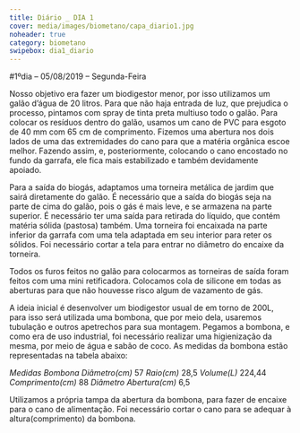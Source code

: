 ```yaml
---
title: Diário _ DIA 1
cover: media/images/biometano/capa_diario1.jpg
noheader: true
category: biometano
swipebox: dia1_diario
---
```


#1ºdia – 05/08/2019 – Segunda-Feira 
  
Nosso objetivo era fazer um biodigestor menor, por isso utilizamos um galão d’água de 20 litros. Para que não haja entrada de luz, que prejudica o processo, pintamos com spray de tinta preta multiuso todo o galão. 
Para colocar os resíduos dentro do galão, usamos um cano de PVC para esgoto de 40 mm com 65 cm de comprimento. Fizemos uma abertura nos dois lados de uma das extremidades do cano para que a matéria orgânica escoe melhor. Fazendo assim, e, posteriormente, colocando o cano encostado no fundo da garrafa, ele fica mais estabilizado e também devidamente apoiado. 
  
Para a saída do biogás, adaptamos uma torneira metálica de jardim que sairá diretamente do galão. É necessário que a saída do biogás seja na parte de cima do galão, pois o gás é mais leve, e se armazena na parte superior. 
É necessário ter uma saída para retirada do líquido, que contém matéria sólida (pastosa) também. Uma torneira foi encaixada na parte inferior da garrafa com uma tela adaptada em seu interior para reter os sólidos. Foi necessário cortar a tela para entrar no diâmetro do encaixe da torneira. 
  
Todos os furos feitos no galão para colocarmos as torneiras de saída foram feitos com uma mini retificadora. Colocamos cola de silicone em todas as aberturas para que não houvesse risco algum de vazamento de gás.
  
A ideia inicial é desenvolver um biodigestor usual de em torno de 200L, para isso será utilizada uma bombona, que por meio dela, usaremos tubulação e outros apetrechos para sua montagem.
Pegamos a bombona, e como era de uso industrial, foi necessário realizar uma higienização da mesma, por meio de água e sabão de coco. 
As medidas da bombona estão representadas na tabela abaixo:
  
*Medidas Bombona*
*Diâmetro(cm)*	57
*Raio(cm)*	28,5
*Volume(L)*	224,44
*Comprimento(cm)*	88
*Diâmetro Abertura(cm)*	6,5
  
    
      
Utilizamos a própria tampa da abertura da bombona, para fazer de encaixe para o cano de alimentação. Foi necessário cortar o cano para se adequar à altura(comprimento) da bombona.
